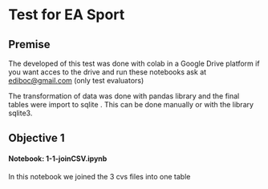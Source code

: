 # Test for EA Sport


## Premise

The developed of this test was done with colab in a Google Drive platform if you want acces to the drive and run these notebooks ask at ediboc@gmail.com (only test evaluators)

The transformation of data was done with pandas library  and the final tables were import to sqlite . This can be done manually or with the library sqlite3.

## Objective 1

#### Notebook: 1-1-joinCSV.ipynb

In this notebook we joined the 3 cvs files into one table
